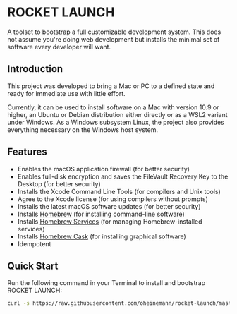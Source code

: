 # ROCKET LAUNCH
A toolset to bootstrap a full customizable development system. This does not assume you're doing web development but installs the minimal set of software every developer will want.

## Introduction
This project was developed to bring a Mac or PC to a defined state and ready for immediate use with little effort.

Currently, it can be used to install software on a Mac with version 10.9 or higher, an Ubuntu or Debian distribution either directly or as a WSL2 variant under Windows.
As a Windows subsystem Linux, the project also provides everything necessary on the Windows host system.

## Features
- Enables the macOS application firewall (for better security)
- Enables full-disk encryption and saves the FileVault Recovery Key to the Desktop (for better security)
- Installs the Xcode Command Line Tools (for compilers and Unix tools)
- Agree to the Xcode license (for using compilers without prompts)
- Installs the latest macOS software updates (for better security)
- Installs [Homebrew](http://brew.sh) (for installing command-line software)
- Installs [Homebrew Services](https://github.com/Homebrew/homebrew-services) (for managing Homebrew-installed services)
- Installs [Homebrew Cask](https://github.com/caskroom/homebrew-cask) (for installing graphical software)
- Idempotent

## Quick Start

Run the following command in your Terminal to install and bootstrap ROCKET LAUNCH:

```bash
curl -s https://raw.githubusercontent.com/oheinemann/rocket-launch/master/install.sh | bash

```
